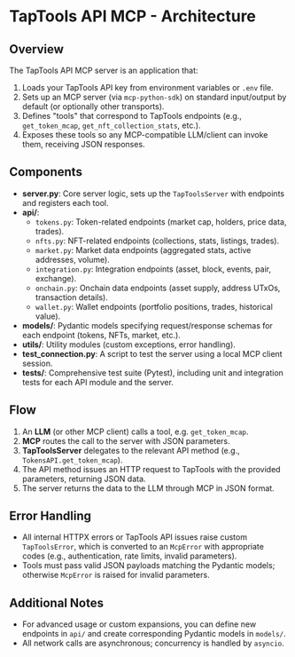 # TapTools API MCP - Architecture

## Overview

The TapTools API MCP server is an application that:

1. Loads your TapTools API key from environment variables or `.env` file.
2. Sets up an MCP server (via `mcp-python-sdk`) on standard input/output by default (or optionally other transports).
3. Defines "tools" that correspond to TapTools endpoints (e.g., `get_token_mcap`, `get_nft_collection_stats`, etc.).
4. Exposes these tools so any MCP-compatible LLM/client can invoke them, receiving JSON responses.

## Components

- **server.py**: Core server logic, sets up the `TapToolsServer` with endpoints and registers each tool.
- **api/**:
  - `tokens.py`: Token-related endpoints (market cap, holders, price data, trades).
  - `nfts.py`: NFT-related endpoints (collections, stats, listings, trades).
  - `market.py`: Market data endpoints (aggregated stats, active addresses, volume).
  - `integration.py`: Integration endpoints (asset, block, events, pair, exchange).
  - `onchain.py`: Onchain data endpoints (asset supply, address UTxOs, transaction details).
  - `wallet.py`: Wallet endpoints (portfolio positions, trades, historical value).
- **models/**: Pydantic models specifying request/response schemas for each endpoint (tokens, NFTs, market, etc.).
- **utils/**: Utility modules (custom exceptions, error handling).
- **test_connection.py**: A script to test the server using a local MCP client session.
- **tests/**: Comprehensive test suite (Pytest), including unit and integration tests for each API module and the server.

## Flow

1. An **LLM** (or other MCP client) calls a tool, e.g. `get_token_mcap`.
2. **MCP** routes the call to the server with JSON parameters.
3. **TapToolsServer** delegates to the relevant API method (e.g., `TokensAPI.get_token_mcap`).
4. The API method issues an HTTP request to TapTools with the provided parameters, returning JSON data.
5. The server returns the data to the LLM through MCP in JSON format.

## Error Handling

- All internal HTTPX errors or TapTools API issues raise custom `TapToolsError`, which is converted to an `McpError` with appropriate codes (e.g., authentication, rate limits, invalid parameters).
- Tools must pass valid JSON payloads matching the Pydantic models; otherwise `McpError` is raised for invalid parameters.

## Additional Notes

- For advanced usage or custom expansions, you can define new endpoints in `api/` and create corresponding Pydantic models in `models/`.
- All network calls are asynchronous; concurrency is handled by `asyncio`.
